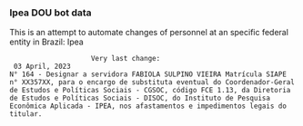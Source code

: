  ### Ipea DOU bot data
 This is an attempt to automate changes of personnel at an specific federal entity in Brazil: Ipea
 
                        Very last change: 
 	 03 April, 2023
	N° 164 - Designar a servidora FABIOLA SULPINO VIEIRA Matrícula SIAPE n° XX357XX, para o encargo de substituta eventual do Coordenador-Geral de Estudos e Políticas Sociais - CGSOC, código FCE 1.13, da Diretoria de Estudos e Políticas Sociais - DISOC, do Instituto de Pesquisa Econômica Aplicada - IPEA, nos afastamentos e impedimentos legais do titular.

